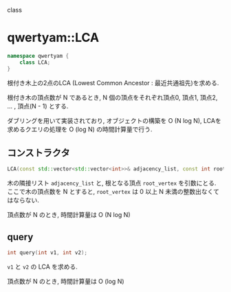 class

# qwertyam::LCA

```cpp
namespace qwertyam {
    class LCA;
}
```
根付き木上の2点のLCA (Lowest Common Ancestor : 最近共通祖先)を求める.

根付き木の頂点数が N であるとき, N 個の頂点をそれぞれ頂点0, 頂点1, 頂点2, ... , 頂点(N - 1) とする.

ダブリングを用いて実装されており, オブジェクトの構築を O (N log N), LCAを求めるクエリの処理を O (log N) の時間計算量で行う.

## コンストラクタ

```cpp
LCA(const std::vector<std::vector<int>>& adjacency_list, const int root_vertex);
```

木の隣接リスト `adjacency_list` と, 根となる頂点 `root_vertex` を引数にとる. ここで木の頂点数を N とすると, `root_vertex` は 0 以上 N 未満の整数出なくてはならない.

頂点数が N のとき, 時間計算量は O (N log N)

## query

```cpp
int query(int v1, int v2);
```

`v1` と `v2` の LCA を求める.

頂点数が N のとき, 時間計算量は O (log N)